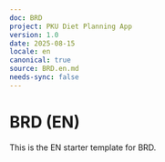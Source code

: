 ```yaml
---
doc: BRD
project: PKU Diet Planning App
version: 1.0
date: 2025-08-15
locale: en
canonical: true
source: BRD.en.md
needs-sync: false
---
```


# BRD (EN)

This is the EN starter template for BRD.
